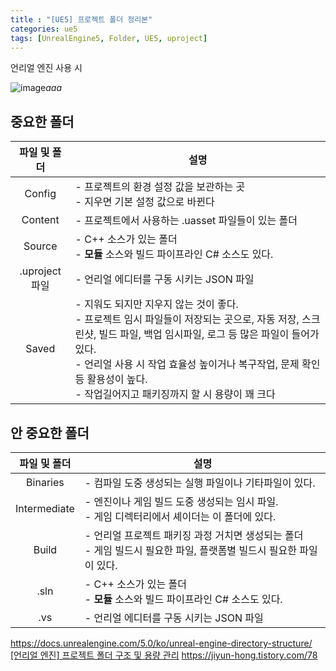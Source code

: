 ```yaml
---
title : "[UE5] 프로젝트 폴더 정리본"
categories: ue5
tags: [UnrealEngine5, Folder, UE5, uproject]
---
```


 언리얼 엔진 사용 시 


![image](https://github.com/mohitto55/mohitto55.github.io/assets/154340583/f497b94b-a94d-492f-bebc-bb0e864c4e75)*aaa*


## 중요한 폴더

|파일 및 폴더|<center>설명</center>|
|:---:|---|
|Config|- 프로젝트의 환경 설정 값을 보관하는 곳<br>- 지우면 기본 설정 값으로 바뀐다|
|Content|- 프로젝트에서 사용하는 .uasset 파일들이 있는 폴더|
|Source|- C++ 소스가 있는 폴더<br>- **모듈** 소스와 빌드 파이프라인 C# 소스도 있다.|
|.uproject파일|- 언리얼 에디터를 구동 시키는 JSON 파일|
|Saved|- 지워도 되지만 지우지 않는 것이 좋다.<br>- 프로젝트 임시 파일들이 저장되는 곳으로, 자동 저장, 스크린샷, 빌드 파일, 백업 임시파일, 로그 등 많은 파일이 들어가있다.<br>- 언리얼 사용 시 작업 효율성 높이거나 복구작업, 문제 확인등 활용성이 높다. <br>- 작업길어지고 패키징까지 할 시 용량이 꽤 크다|

## 안 중요한 폴더

|파일 및 폴더|<center>설명</center>|
|:---:|---|
|Binaries|- 컴파일 도중 생성되는 실행 파일이나 기타파일이 있다.|
|Intermediate|- 엔진이나 게임 빌드 도중 생성되는 임시 파일.<br>- 게임 디렉터리에서 셰이더는 이 폴더에 있다.|
|Build|- 언리얼 프로젝트 패키징 과정 거치면 생성되는 폴더<br>- 게임 빌드시 필요한 파일, 플랫폼별 빌드시 필요한 파일이 있다.|
|.sln|- C++ 소스가 있는 폴더<br>- **모듈** 소스와 빌드 파이프라인 C# 소스도 있다.|
|.vs|- 언리얼 에디터를 구동 시키는 JSON 파일|

<div class="Reference">
<div class="callout-header"> </div>
<p>
<a href="https://docs.unrealengine.com/5.0/ko/unreal-engine-directory-structure/">https://docs.unrealengine.com/5.0/ko/unreal-engine-directory-structure/</a>
<a href="https://leeporter.tistory.com/10#%E-%--%B-%--%EC%--%-C%EC%-A%A-%EB%B-%-C%EB%--%-C%--%-B%--%ED%--%-C%EB%-F%AC%EA%B-%B-%EC%-D%B-%--%EC%B-%--%EA%B-%--%--%-B%--%ED%-C%A-%ED%--%A-%EC%A-%--%EA%B-%-C%EC%A-%--%--%EB%A-%--%EC%B-%-C%--%EC%B-%-C%EC%A-%--%--%ED%--%--%EB%A-%-C%EC%A-%-D%ED%-A%B-%--%ED%-F%B-%EB%-D%--%--%EA%B-%AC%EC%A-%B--C%-B%-B-">[언리얼 엔진] 프로젝트 폴더 구조 및 용량 관리</a>
<a href="https://jiyun-hong.tistory.com/78">https://jiyun-hong.tistory.com/78</a>
</p>
</div>